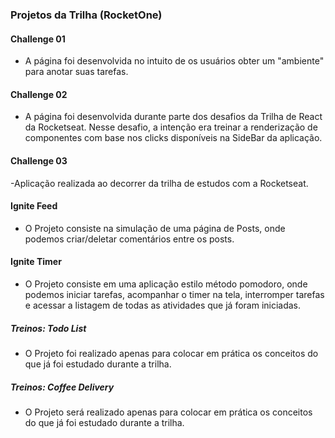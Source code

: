 ### Projetos da Trilha (RocketOne)

#### Challenge 01
- A página foi desenvolvida no intuito de os usuários obter um "ambiente" para anotar suas tarefas.

#### Challenge 02
- A página foi desenvolvida durante parte dos desafios da Trilha de React da Rocketseat. Nesse desafio, a intenção era treinar a renderização de componentes com base nos clicks disponíveis na SideBar da aplicação.

#### Challenge 03
-Aplicação realizada ao decorrer da trilha de estudos com a Rocketseat.

#### Ignite Feed
- O Projeto consiste na simulação de uma página de Posts, onde podemos criar/deletar comentários entre os posts.

#### Ignite Timer
- O Projeto consiste em uma aplicação estilo método pomodoro, onde podemos iniciar tarefas, acompanhar o timer na tela, interromper tarefas e acessar a listagem de todas as atividades que já foram iniciadas.

##### Treinos: Todo List
- O Projeto foi realizado apenas para colocar em prática os conceitos do que já foi estudado durante a trilha.

##### Treinos: Coffee Delivery
- O Projeto será realizado apenas para colocar em prática os conceitos do que já foi estudado durante a trilha.